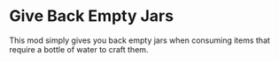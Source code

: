 # Give Back Empty Jars

This mod simply gives you back empty jars when consuming items that require a bottle of water to craft them.
